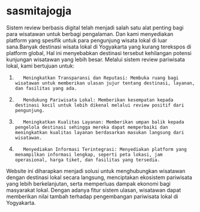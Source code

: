 # sasmitajogja

Sistem review berbasis digital telah menjadi salah satu alat penting bagi para wisatawan untuk berbagi pengalaman. Dan kami menyediakan platform yang spesifik untuk para pengunjung wisata lokal di luar sana.Banyak destinasi wisata lokal di Yogyakarta yang kurang terekspos di platform global, Hal ini menyebabkan destinasi tersebut kehilangan potensi kunjungan wisatawan yang lebih besar.
Melalui sistem review pariwisata lokal, kami bertujuan untuk:
1.        Meningkatkan Transparansi dan Reputasi: Membuka ruang bagi wisatawan untuk memberikan ulasan jujur tentang destinasi, layanan, dan fasilitas yang ada.
2.        Mendukung Pariwisata Lokal: Memberikan kesempatan kepada destinasi kecil untuk lebih dikenal melalui review positif dari pengunjung.
3.        Meningkatkan Kualitas Layanan: Memberikan umpan balik kepada pengelola destinasi sehingga mereka dapat memperbaiki dan meningkatkan kualitas layanan berdasarkan masukan langsung dari wisatawan.
4.        Menyediakan Informasi Terintegrasi: Menyediakan platform yang menampilkan informasi lengkap, seperti peta lokasi, jam operasional, harga tiket, dan fasilitas yang tersedia.
Website ini diharapkan menjadi solusi untuk menghubungkan wisatawan dengan destinasi lokal secara langsung, menciptakan ekosistem pariwisata yang lebih berkelanjutan, serta memperluas dampak ekonomi bagi masyarakat lokal. Dengan adanya fitur sistem ulasan, wisatawan dapat memberikan nilai tambah terhadap pengembangan pariwisata lokal di Yogyakarta.
